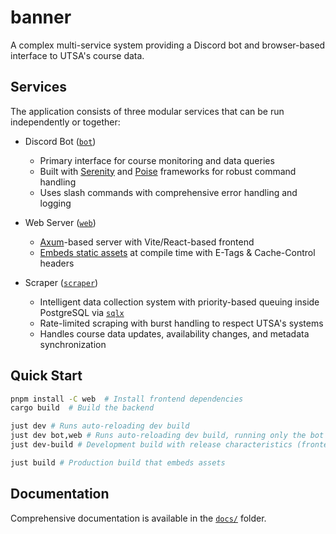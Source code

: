 # banner

A complex multi-service system providing a Discord bot and browser-based interface to UTSA's course data.

## Services

The application consists of three modular services that can be run independently or together:

- Discord Bot ([`bot`][src-bot])

  - Primary interface for course monitoring and data queries
  - Built with [Serenity][serenity] and [Poise][poise] frameworks for robust command handling
  - Uses slash commands with comprehensive error handling and logging

- Web Server ([`web`][src-web])

  - [Axum][axum]-based server with Vite/React-based frontend
  - [Embeds static assets][rust-embed] at compile time with E-Tags & Cache-Control headers

- Scraper ([`scraper`][src-scraper])

  - Intelligent data collection system with priority-based queuing inside PostgreSQL via [`sqlx`][sqlx]
  - Rate-limited scraping with burst handling to respect UTSA's systems
  - Handles course data updates, availability changes, and metadata synchronization

## Quick Start

```bash
pnpm install -C web  # Install frontend dependencies
cargo build  # Build the backend

just dev # Runs auto-reloading dev build
just dev bot,web # Runs auto-reloading dev build, running only the bot and web services
just dev-build # Development build with release characteristics (frontend is embedded, non-auto-reloading)

just build # Production build that embeds assets
```

## Documentation

Comprehensive documentation is available in the [`docs/`][documentation] folder.

[documentation]: docs/README.md
[src-bot]: src/bot
[src-web]: src/web
[src-scraper]: src/scraper
[serenity]: https://github.com/serenity-rs/serenity
[poise]: https://github.com/serenity-rs/poise
[axum]: https://github.com/tokio-rs/axum
[rust-embed]: https://lib.rs/crates/rust-embed
[sqlx]: https://github.com/launchbadge/sqlx

